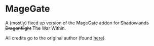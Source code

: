 # MageGate
A (mostly) fixed up version of the MageGate addon for ~~Shadowlands~~ ~~Dragonflight~~ The War Within.

All credits go to the original author (found [here](https://www.curseforge.com/wow/addons/mage-gate)).
